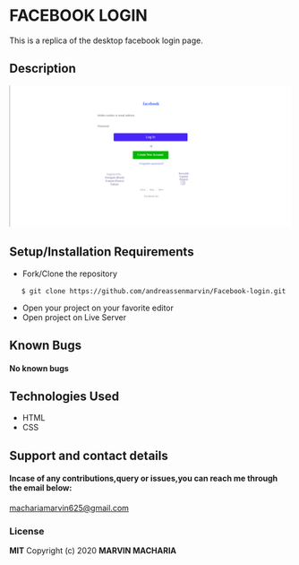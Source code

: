# FACEBOOK LOGIN
This is a replica of the desktop facebook login page.
## Description
![Website image](/Assets/README/fb.png)
## Setup/Installation Requirements
* Fork/Clone the repository
```
   $ git clone https://github.com/andreassenmarvin/Facebook-login.git
```
* Open your project on your favorite editor
* Open project on Live Server
## Known Bugs
#### No known bugs
## Technologies Used
* HTML
* CSS
## Support and contact details
#### Incase of any contributions,query or issues,you can reach me through the email below:
machariamarvin625@gmail.com
### License
**MIT**
Copyright (c) 2020 **MARVIN MACHARIA**